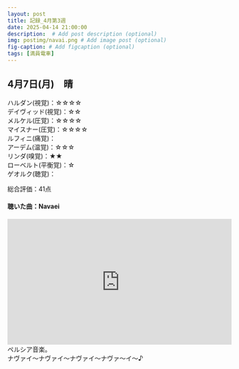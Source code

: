 ```yaml
---
layout: post
title: 記録_4月第3週
date: 2025-04-14 21:00:00
description:  # Add post description (optional)
img: postimg/navai.png # Add image post (optional)
fig-caption: # Add figcaption (optional)
tags: [満員電車]
---
```


## 4月7日(月)　晴

ハルダン(視覚)：☆☆☆☆ <br>
デイヴィッド(視覚)：☆☆ <br>
メルケル(圧覚)：☆☆☆☆ <br>
マイスナー(圧覚)：☆☆☆☆ <br>
ルフィニ(痛覚)： <br>
アーデム(温覚)：☆☆☆ <br>
リンダ(嗅覚)：★★ <br>
ローベルト(平衡覚)：☆ <br>
ゲオルク(聴覚)： <br>

総合評価：41点

#### 聴いた曲：Navaei
<div style="position: relative; padding-bottom: 56.25%; height: 0; overflow: hidden;">
  <iframe src="https://www.youtube.com/embed/ZMD77oPJtXY" style="position: absolute; top: 0; left: 0; width: 100%; height: 100%;"
          frameborder="0" allowfullscreen>
  </iframe>
</div>
ペルシア音楽。<br>
ナヴァイ〜ナヴァイ〜ナヴァイ〜ナヴァ〜イ〜♪
